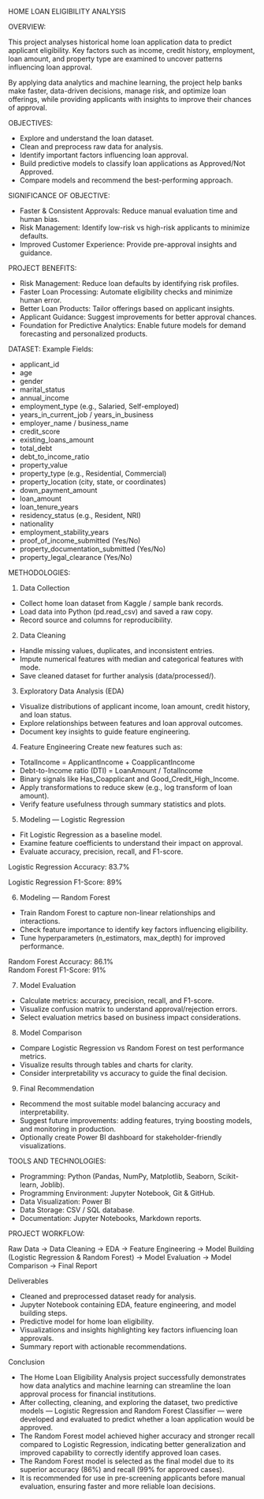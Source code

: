 HOME LOAN ELIGIBILITY ANALYSIS

OVERVIEW:

This project analyses historical home loan application data to predict applicant eligibility. Key factors such as income, credit history, employment, loan amount, and property type are examined to uncover patterns influencing loan approval. 

By applying data analytics and machine learning, the project help banks make faster, data-driven decisions, manage risk, and optimize loan offerings, while providing applicants with insights to improve their chances of approval.

OBJECTIVES:
- Explore and understand the loan dataset.
- Clean and preprocess raw data for analysis.
- Identify important factors influencing loan approval.
- Build predictive models to classify loan applications as Approved/Not Approved.
- Compare models and recommend the best-performing approach.

SIGNIFICANCE OF OBJECTIVE:
- Faster & Consistent Approvals: Reduce manual evaluation time and human bias.
- Risk Management: Identify low-risk vs high-risk applicants to minimize defaults.
- Improved Customer Experience: Provide pre-approval insights and guidance.

PROJECT BENEFITS:
- Risk Management: Reduce loan defaults by identifying risk profiles.
- Faster Loan Processing: Automate eligibility checks and minimize human error.
- Better Loan Products: Tailor offerings based on applicant insights.
- Applicant Guidance: Suggest improvements for better approval chances.
- Foundation for Predictive Analytics: Enable future models for demand forecasting and personalized products.
  
DATASET:
Example Fields:
- applicant_id
- age
- gender
- marital_status
- annual_income
- employment_type (e.g., Salaried, Self-employed)
- years_in_current_job / years_in_business
- employer_name / business_name
- credit_score
- existing_loans_amount
- total_debt
- debt_to_income_ratio
- property_value
- property_type (e.g., Residential, Commercial)
- property_location (city, state, or coordinates)
- down_payment_amount
- loan_amount
- loan_tenure_years
- residency_status (e.g., Resident, NRI)
- nationality
- employment_stability_years
- proof_of_income_submitted (Yes/No)
- property_documentation_submitted (Yes/No)
- property_legal_clearance (Yes/No)

METHODOLOGIES:
1.	Data Collection
- Collect home loan dataset from Kaggle / sample bank records.
- Load data into Python (pd.read_csv) and saved a raw copy.
- Record source and columns for reproducibility.
  
2.	Data Cleaning
- Handle missing values, duplicates, and inconsistent entries.
- Impute numerical features with median and categorical features with mode.
- Save cleaned dataset for further analysis (data/processed/).

3.	Exploratory Data Analysis (EDA)
- Visualize distributions of applicant income, loan amount, credit history, and loan status.
- Explore relationships between features and loan approval outcomes.
- Document key insights to guide feature engineering.

4.	Feature Engineering
  Create new features such as:
- TotalIncome = ApplicantIncome + CoapplicantIncome
- Debt-to-Income ratio (DTI) = LoanAmount / TotalIncome
- Binary signals like Has_Coapplicant and Good_Credit_High_Income.
- Apply transformations to reduce skew (e.g., log transform of loan amount).
- Verify feature usefulness through summary statistics and plots.
  
5.	 Modeling — Logistic Regression
- Fit Logistic Regression as a baseline model.
- Examine feature coefficients to understand their impact on approval.
- Evaluate accuracy, precision, recall, and F1-score.

Logistic Regression Accuracy: 83.7%

Logistic Regression F1-Score: 89%

6.	Modeling — Random Forest
- Train Random Forest to capture non-linear relationships and interactions.
- Check feature importance to identify key factors influencing eligibility.
- Tune hyperparameters (n_estimators, max_depth) for improved performance.

Random Forest Accuracy: 86.1%  
Random Forest F1-Score: 91%

7.	Model Evaluation
- Calculate metrics: accuracy, precision, recall, and F1-score.
- Visualize confusion matrix to understand approval/rejection errors.
- Select evaluation metrics based on business impact considerations.
  
8.	 Model Comparison
- Compare Logistic Regression vs Random Forest on test performance metrics.
- Visualize results through tables and charts for clarity.
- Consider interpretability vs accuracy to guide the final decision.
  
9.	Final Recommendation
- Recommend the most suitable model balancing accuracy and interpretability.
- Suggest future improvements: adding features, trying boosting models, and monitoring in production.
- Optionally create Power BI dashboard for stakeholder-friendly visualizations.

TOOLS AND TECHNOLOGIES:
- Programming: Python (Pandas, NumPy, Matplotlib, Seaborn, Scikit-learn, Joblib).
- Programming Environment: Jupyter Notebook, Git & GitHub.   
- Data Visualization: Power BI 
- Data Storage: CSV / SQL database.
- Documentation: Jupyter Notebooks, Markdown reports.

PROJECT WORKFLOW:

Raw Data → Data Cleaning → EDA → Feature Engineering → Model Building (Logistic Regression & Random Forest) → Model Evaluation → Model Comparison → Final Report

Deliverables
- Cleaned and preprocessed dataset ready for analysis.
- Jupyter Notebook containing EDA, feature engineering, and model building steps.
- Predictive model for home loan eligibility.
- Visualizations and insights highlighting key factors influencing loan approvals.
- Summary report with actionable recommendations.

Conclusion
-  The Home Loan Eligibility Analysis project successfully demonstrates how data analytics and machine learning can streamline the loan approval process for financial institutions.
-  After collecting, cleaning, and exploring the dataset, two predictive models — Logistic Regression and Random Forest Classifier — were developed and evaluated to predict whether a loan application would be approved.
-  The Random Forest model achieved higher accuracy and stronger recall compared to Logistic Regression, indicating better generalization and improved capability to correctly identify approved loan cases.
-  The Random Forest model is selected as the final model due to its superior accuracy (86%) and recall (99% for approved cases).
-  It is recommended for use in pre-screening applicants before manual evaluation, ensuring faster and more reliable loan decisions.
















